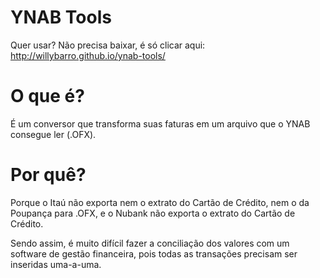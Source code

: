 # YNAB Tools
Quer usar? Não precisa baixar, é só clicar aqui: http://willybarro.github.io/ynab-tools/

# O que é?
É um conversor que transforma suas faturas em um arquivo que o YNAB consegue ler (.OFX).

# Por quê?
Porque o Itaú não exporta nem o extrato do Cartão de Crédito, nem o da Poupança para .OFX, e o Nubank não exporta o extrato do Cartão de Crédito.

Sendo assim, é muito difícil fazer a conciliação dos valores com um software de gestão financeira, pois todas as transações precisam ser inseridas uma-a-uma.

